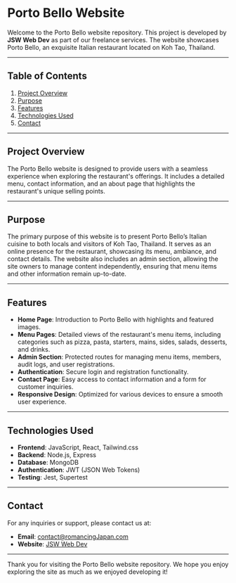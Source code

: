 # Porto Bello Website

Welcome to the Porto Bello website repository. This project is developed by **JSW Web Dev** as part of our freelance services. The website showcases Porto Bello, an exquisite Italian restaurant located on Koh Tao, Thailand.

---

## Table of Contents

1. [Project Overview](#project-overview)
2. [Purpose](#purpose)
3. [Features](#features)
4. [Technologies Used](#technologies-used)
5. [Contact](#contact)

---

## Project Overview

The Porto Bello website is designed to provide users with a seamless experience when exploring the restaurant's offerings. It includes a detailed menu, contact information, and an about page that highlights the restaurant's unique selling points.

---

## Purpose

The primary purpose of this website is to present Porto Bello’s Italian cuisine to both locals and visitors of Koh Tao, Thailand. It serves as an online presence for the restaurant, showcasing its menu, ambiance, and contact details. The website also includes an admin section, allowing the site owners to manage content independently, ensuring that menu items and other information remain up-to-date.

---

## Features

-   **Home Page**: Introduction to Porto Bello with highlights and featured images.
-   **Menu Pages**: Detailed views of the restaurant's menu items, including categories such as pizza, pasta, starters, mains, sides, salads, desserts, and drinks.
-   **Admin Section**: Protected routes for managing menu items, members, audit logs, and user registrations.
-   **Authentication**: Secure login and registration functionality.
-   **Contact Page**: Easy access to contact information and a form for customer inquiries.
-   **Responsive Design**: Optimized for various devices to ensure a smooth user experience.

---

## Technologies Used

-   **Frontend**: JavaScript, React, Tailwind.css
-   **Backend**: Node.js, Express
-   **Database**: MongoDB
-   **Authentication**: JWT (JSON Web Tokens)
-   **Testing**: Jest, Supertest

---

## Contact

For any inquiries or support, please contact us at:

-   **Email**: contact@romancingJapan.com
-   **Website**: [JSW Web Dev](http://www.jswwebdev.com)

---

Thank you for visiting the Porto Bello website repository. We hope you enjoy exploring the site as much as we enjoyed developing it!

